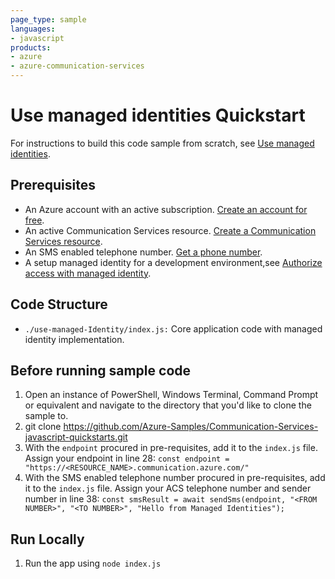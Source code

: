 ```yaml
---
page_type: sample
languages:
- javascript
products:
- azure
- azure-communication-services
---
```



# Use managed identities Quickstart

For instructions to build this code sample from scratch, see [Use managed identities](https://docs.microsoft.com/azure/communication-services/quickstarts/managed-identity?pivots=programming-language-javascript).

## Prerequisites

- An Azure account with an active subscription. [Create an account for free](https://azure.microsoft.com/free/?WT.mc_id=A261C142F).
- An active Communication Services resource. [Create a Communication Services resource](https://docs.microsoft.com/azure/communication-services/quickstarts/create-communication-resource).
- An SMS enabled telephone number. [Get a phone number](https://docs.microsoft.com/azure/communication-services/quickstarts/telephony/get-phone-number?pivots=programming-language-javascript).
- A setup managed identity for a development environment,see [Authorize access with managed identity](https://docs.microsoft.com/azure/communication-services/quickstarts/managed-identity-from-cli).

## Code Structure

- `./use-managed-Identity/index.js:` Core application code with managed identity implementation.

## Before running sample code

1. Open an instance of PowerShell, Windows Terminal, Command Prompt or equivalent and navigate to the directory that you'd like to clone the sample to.
2. git clone https://github.com/Azure-Samples/Communication-Services-javascript-quickstarts.git
3. With the `endpoint` procured in pre-requisites, add it to the `index.js` file. Assign your endpoint in line 28:
   ```const endpoint = "https://<RESOURCE_NAME>.communication.azure.com/"```
4. With the SMS enabled telephone number procured in pre-requisites, add it to the `index.js` file. Assign your ACS telephone number and sender number in line 38:
   ```const smsResult = await sendSms(endpoint, "<FROM NUMBER>", "<TO NUMBER>", "Hello from Managed Identities");```

## Run Locally

1. Run the app using ```node index.js```
